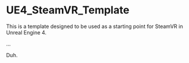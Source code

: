 # UE4\_SteamVR\_Template

This is a template designed to be used as a starting point for SteamVR in Unreal Engine 4.

...

Duh.
